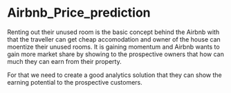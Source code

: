 # Airbnb_Price_prediction

Renting out their unused room is the basic concept behind the Airbnb with that the traveller can get cheap accomodation and owner of the house can moentize their unused rooms. It is gaining momentum and Airbnb wants to gain more market share by showing to the prospective owners that how can much they can earn from their property.

For that we need to create a good analytics solution that they can show the earning potential to the prospective customers.
